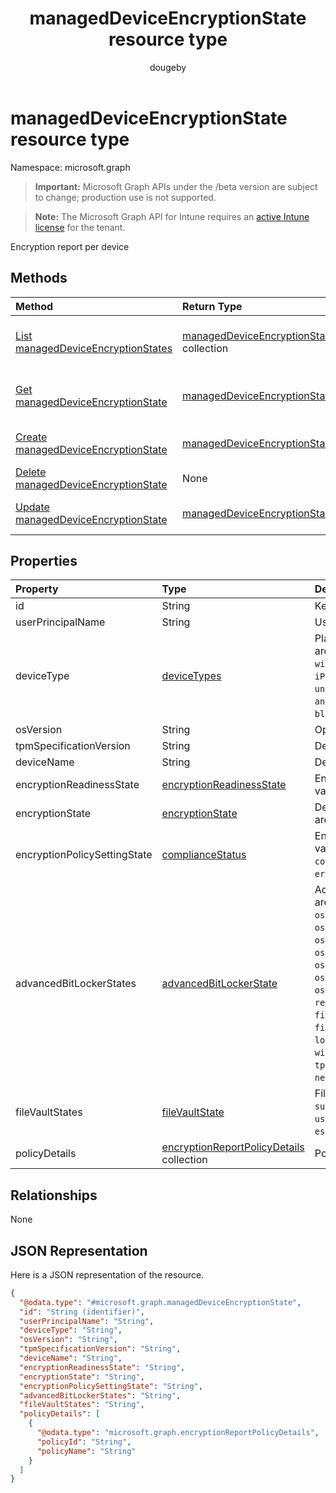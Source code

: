 ﻿---
title: "managedDeviceEncryptionState resource type"
description: "Encryption report per device"
author: "dougeby"
localization_priority: Normal
ms.prod: "intune"
doc_type: resourcePageType
---

# managedDeviceEncryptionState resource type

Namespace: microsoft.graph

> **Important:** Microsoft Graph APIs under the /beta version are subject to change; production use is not supported.

> **Note:** The Microsoft Graph API for Intune requires an [active Intune license](https://go.microsoft.com/fwlink/?linkid=839381) for the tenant.

Encryption report per device

## Methods

| Method                                                                                                   | Return Type                                                                                                 | Description                                                                                                                                        |
| :------------------------------------------------------------------------------------------------------- | :---------------------------------------------------------------------------------------------------------- | :------------------------------------------------------------------------------------------------------------------------------------------------- |
| [List managedDeviceEncryptionStates](../api/intune-deviceconfig-manageddeviceencryptionstate-list.md)    | [managedDeviceEncryptionState](../resources/intune-deviceconfig-manageddeviceencryptionstate.md) collection | List properties and relationships of the [managedDeviceEncryptionState](../resources/intune-deviceconfig-manageddeviceencryptionstate.md) objects. |
| [Get managedDeviceEncryptionState](../api/intune-deviceconfig-manageddeviceencryptionstate-get.md)       | [managedDeviceEncryptionState](../resources/intune-deviceconfig-manageddeviceencryptionstate.md)            | Read properties and relationships of the [managedDeviceEncryptionState](../resources/intune-deviceconfig-manageddeviceencryptionstate.md) object.  |
| [Create managedDeviceEncryptionState](../api/intune-deviceconfig-manageddeviceencryptionstate-create.md) | [managedDeviceEncryptionState](../resources/intune-deviceconfig-manageddeviceencryptionstate.md)            | Create a new [managedDeviceEncryptionState](../resources/intune-deviceconfig-manageddeviceencryptionstate.md) object.                              |
| [Delete managedDeviceEncryptionState](../api/intune-deviceconfig-manageddeviceencryptionstate-delete.md) | None                                                                                                        | Deletes a [managedDeviceEncryptionState](../resources/intune-deviceconfig-manageddeviceencryptionstate.md).                                        |
| [Update managedDeviceEncryptionState](../api/intune-deviceconfig-manageddeviceencryptionstate-update.md) | [managedDeviceEncryptionState](../resources/intune-deviceconfig-manageddeviceencryptionstate.md)            | Update the properties of a [managedDeviceEncryptionState](../resources/intune-deviceconfig-manageddeviceencryptionstate.md) object.                |

## Properties

| Property                     | Type                                                                                                          | Description                                                                                                                                                                                                                                                                                                                                                                                                                                                                                            |
| :--------------------------- | :------------------------------------------------------------------------------------------------------------ | :----------------------------------------------------------------------------------------------------------------------------------------------------------------------------------------------------------------------------------------------------------------------------------------------------------------------------------------------------------------------------------------------------------------------------------------------------------------------------------------------------- |
| id                           | String                                                                                                        | Key of the entity.                                                                                                                                                                                                                                                                                                                                                                                                                                                                                     |
| userPrincipalName            | String                                                                                                        | User name                                                                                                                                                                                                                                                                                                                                                                                                                                                                                              |
| deviceType                   | [deviceTypes](../resources/intune-deviceconfig-devicetypes.md)                                                | Platform of the device. Possible values are: `desktop`, `windowsRT`, `winMO6`, `nokia`, `windowsPhone`, `mac`, `winCE`, `winEmbedded`, `iPhone`, `iPad`, `iPod`, `android`, `iSocConsumer`, `unix`, `macMDM`, `holoLens`, `surfaceHub`, `androidForWork`, `androidEnterprise`, `blackberry`, `palm`, `unknown`.                                                                                                                                                                                        |
| osVersion                    | String                                                                                                        | Operating system version of the device                                                                                                                                                                                                                                                                                                                                                                                                                                                                 |
| tpmSpecificationVersion      | String                                                                                                        | Device TPM Version                                                                                                                                                                                                                                                                                                                                                                                                                                                                                     |
| deviceName                   | String                                                                                                        | Device name                                                                                                                                                                                                                                                                                                                                                                                                                                                                                            |
| encryptionReadinessState     | [encryptionReadinessState](../resources/intune-deviceconfig-encryptionreadinessstate.md)                      | Encryption readiness state. Possible values are: `notReady`, `ready`.                                                                                                                                                                                                                                                                                                                                                                                                                                  |
| encryptionState              | [encryptionState](../resources/intune-deviceconfig-encryptionstate.md)                                        | Device encryption state. Possible values are: `notEncrypted`, `encrypted`.                                                                                                                                                                                                                                                                                                                                                                                                                             |
| encryptionPolicySettingState | [complianceStatus](../resources/intune-shared-compliancestatus.md)                                            | Encryption policy setting state. Possible values are: `unknown`, `notApplicable`, `compliant`, `remediated`, `nonCompliant`, `error`, `conflict`, `notAssigned`.                                                                                                                                                                                                                                                                                                                                       |
| advancedBitLockerStates      | [advancedBitLockerState](../resources/intune-deviceconfig-advancedbitlockerstate.md)                          | Advanced BitLocker State. Possible values are: `success`, `noUserConsent`, `osVolumeEncryptionMethodMismatch`, `osVolumeTpmRequired`, `osVolumeTpmOnlyRequired`, `osVolumeTpmPinRequired`, `osVolumeTpmStartupKeyRequired`, `osVolumeTpmPinStartupKeyRequired`, `osVolumeUnprotected`, `recoveryKeyBackupFailed`, `fixedDriveNotEncrypted`, `fixedDriveEncryptionMethodMismatch`, `loggedOnUserNonAdmin`, `windowsRecoveryEnvironmentNotConfigured`, `tpmNotAvailable`, `tpmNotReady`, `networkError`. |
| fileVaultStates              | [fileVaultState](../resources/intune-deviceconfig-filevaultstate.md)                                          | FileVault State. Possible values are: `success`, `driveEncryptedByUser`, `userDeferredEncryption`, `escrowNotEnabled`.                                                                                                                                                                                                                                                                                                                                                                                 |
| policyDetails                | [encryptionReportPolicyDetails](../resources/intune-deviceconfig-encryptionreportpolicydetails.md) collection | Policy Details                                                                                                                                                                                                                                                                                                                                                                                                                                                                                         |

## Relationships

None

## JSON Representation

Here is a JSON representation of the resource.

<!-- {
  "blockType": "resource",
  "keyProperty": "id",
  "@odata.type": "microsoft.graph.managedDeviceEncryptionState"
}
-->

```json
{
  "@odata.type": "#microsoft.graph.managedDeviceEncryptionState",
  "id": "String (identifier)",
  "userPrincipalName": "String",
  "deviceType": "String",
  "osVersion": "String",
  "tpmSpecificationVersion": "String",
  "deviceName": "String",
  "encryptionReadinessState": "String",
  "encryptionState": "String",
  "encryptionPolicySettingState": "String",
  "advancedBitLockerStates": "String",
  "fileVaultStates": "String",
  "policyDetails": [
    {
      "@odata.type": "microsoft.graph.encryptionReportPolicyDetails",
      "policyId": "String",
      "policyName": "String"
    }
  ]
}
```
